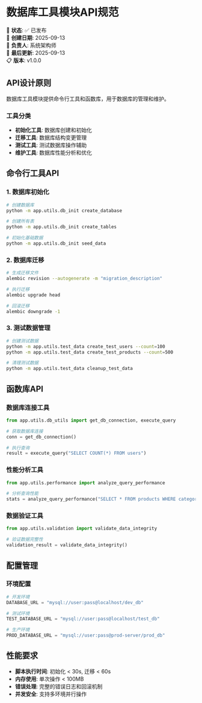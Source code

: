 <!--
文档说明：
- 内容：数据库工具模块API接口规范，定义数据库脚本和工具函数的接口
- 使用方法：数据库维护和测试时的标准参考，开发工具的接口契约
- 更新方法：工具功能变更时同步更新，保持与脚本实现一致
- 引用关系：基于database-utils/overview.md，被开发和运维流程引用
- 更新频率：工具脚本变更时
-->

# 数据库工具模块API规范

📝 **状态**: ✅ 已发布  
📅 **创建日期**: 2025-09-13  
👤 **负责人**: 系统架构师  
🔄 **最后更新**: 2025-09-13  
📋 **版本**: v1.0.0  

## API设计原则

数据库工具模块提供命令行工具和函数库，用于数据库的管理和维护。

### 工具分类
- **初始化工具**: 数据库创建和初始化
- **迁移工具**: 数据库结构变更管理
- **测试工具**: 测试数据库操作辅助
- **维护工具**: 数据库性能分析和优化

## 命令行工具API

### 1. 数据库初始化
```bash
# 创建数据库
python -m app.utils.db_init create_database

# 创建所有表
python -m app.utils.db_init create_tables

# 初始化基础数据
python -m app.utils.db_init seed_data
```

### 2. 数据库迁移
```bash
# 生成迁移文件
alembic revision --autogenerate -m "migration_description"

# 执行迁移
alembic upgrade head

# 回滚迁移
alembic downgrade -1
```

### 3. 测试数据管理
```bash
# 创建测试数据
python -m app.utils.test_data create_test_users --count=100
python -m app.utils.test_data create_test_products --count=500

# 清理测试数据
python -m app.utils.test_data cleanup_test_data
```

## 函数库API

### 数据库连接工具
```python
from app.utils.db_utils import get_db_connection, execute_query

# 获取数据库连接
conn = get_db_connection()

# 执行查询
result = execute_query("SELECT COUNT(*) FROM users")
```

### 性能分析工具
```python
from app.utils.performance import analyze_query_performance

# 分析查询性能
stats = analyze_query_performance("SELECT * FROM products WHERE category_id = 1")
```

### 数据验证工具
```python
from app.utils.validation import validate_data_integrity

# 验证数据完整性
validation_result = validate_data_integrity()
```

## 配置管理

### 环境配置
```python
# 开发环境
DATABASE_URL = "mysql://user:pass@localhost/dev_db"

# 测试环境
TEST_DATABASE_URL = "mysql://user:pass@localhost/test_db"

# 生产环境
PROD_DATABASE_URL = "mysql://user:pass@prod-server/prod_db"
```

## 性能要求

- **脚本执行时间**: 初始化 < 30s, 迁移 < 60s
- **内存使用**: 单次操作 < 100MB
- **错误处理**: 完整的错误日志和回滚机制
- **并发安全**: 支持多环境并行操作